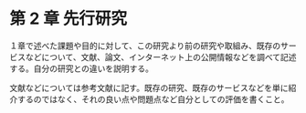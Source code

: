 # 第 2 章 先行研究

１章で述べた課題や目的に対して、この研究より前の研究や取組み、既存のサービスなどについて、文献、論文、インターネット上の公開情報などを調べて記述する。自分の研究との違いを説明する。

文献などについては参考文献に記す。既存の研究、既存のサービスなどを単に紹介するのではなく、それの良い点や問題点など自分としての評価を書くこと。